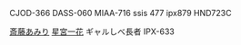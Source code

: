 CJOD-366
DASS-060
MIAA-716
ssis 477
ipx879
HND723C
 

[斎藤あみり](https://javmenu.com/actress/mvmM)
[星宮一花](https://javmenu.com/actress/vd2n)
 ギャルしべ長者
IPX-633